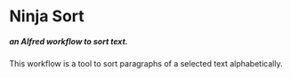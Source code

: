 # Ninja Sort
##### _an Alfred workflow to sort text._

This workflow is a tool to sort paragraphs of a selected text alphabetically.
